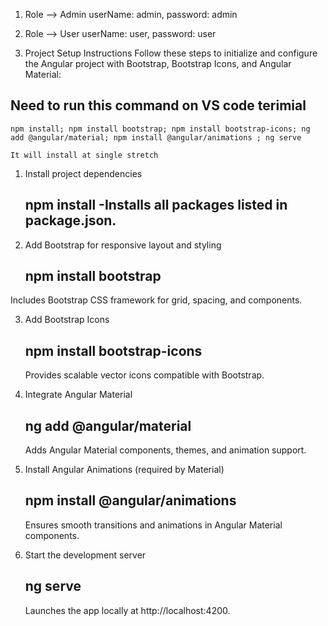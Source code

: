 1. Role --> Admin
   userName: admin,
   password: admin

2. Role --> User
   userName: user,
   password: user

3. Project Setup Instructions
   Follow these steps to initialize and configure the Angular project with Bootstrap, Bootstrap Icons, and Angular Material:

## Need to run this command on VS code terimial

    npm install; npm install bootstrap; npm install bootstrap-icons; ng add @angular/material; npm install @angular/animations ; ng serve

    It will install at single stretch

1. Install project dependencies

   ## npm install -Installs all packages listed in package.json.

2. Add Bootstrap for responsive layout and styling

   ## npm install bootstrap

Includes Bootstrap CSS framework for grid, spacing, and components.

3. Add Bootstrap Icons

   ## npm install bootstrap-icons

   Provides scalable vector icons compatible with Bootstrap.

4. Integrate Angular Material

   ## ng add @angular/material

   Adds Angular Material components, themes, and animation support.

5. Install Angular Animations (required by Material)

   ## npm install @angular/animations

   Ensures smooth transitions and animations in Angular Material components.

6. Start the development server

   ## ng serve

   Launches the app locally at http://localhost:4200.
